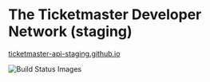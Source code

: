 # The Ticketmaster Developer Network (staging)

[ticketmaster-api-staging.github.io](ticketmaster-api-staging.github.io)

![Build Status Images](https://travis-ci.org/ticketmaster-api-staging/ticketmaster-api-staging.github.io.svg)
